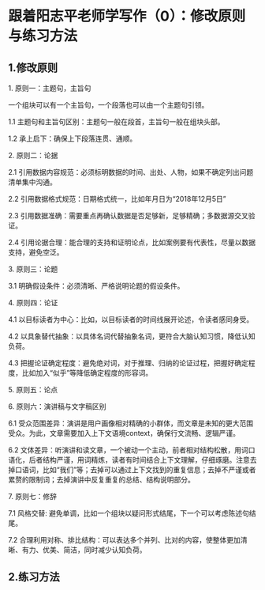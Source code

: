 # 跟着阳志平老师学写作（0）：修改原则与练习方法



## 1\.修改原则

1\. 原则一：主题句，主旨句

一个组块可以有一个主旨句，一个段落也可以由一个主题句引领。

1\.1 主题句和主旨句区别：主题句一般在段首，主旨句一般在组块头部。

1\.2 承上启下：确保上下段落连贯、通顺。

2\. 原则二：论据

2\.1 引用数据内容规范：必须标明数据的时间、出处、人物，如果不确定列出问题清单集中沟通。

2\.2 引用数据格式规范：日期格式统一，比如年月日为“2018年12月5日”

2\.3 引用数据准确：需要重点再确认数据是否足够新，足够精确；多数据源交叉验证。

2\.4 引用论据合理：能合理的支持和证明论点，比如案例要有代表性，尽量以数据支持，避免空泛。

3\. 原则三：论题

3\.1 明确假设条件：必须清晰、严格说明论题的假设条件。

4\. 原则四：论证

4\.1 以目标读者为中心：比如，以目标读者的时间线展开论述，令读者感同身受。

4\.2 以具象替代抽象：以具体名词代替抽象名词，更符合大脑认知习惯，降低认知负荷。

4\.3 把握论证确定程度：避免绝对词，对于推理、归纳的论证过程，把握好确定程度，比如加入“似乎”等降低确定程度的形容词。

5\. 原则五：论点

6\. 原则六：演讲稿与文字稿区别

6\.1 受众范围差异：演讲是用户画像相对精确的小群体，而文章是未知的更大范围受众。为此，文章需要加入上下文语境context，确保行文流畅、逻辑严谨。

6\.2 文体差异：听演讲和读文章，一个被动一个主动，前者相对结构松散，用词口语化，后者结构严谨，用词精炼，读者有时间结合上下文理解，仔细琢磨。注意去掉口语词，比如“我们”等；去掉可以通过上下文找到的重复信息；去掉不严谨或者累赘的限制词；去掉演讲中反复重复的总结、结构说明部分。

7\. 原则七：修辞

7\.1 风格交替: 避免单调，比如一个组块以疑问形式结尾，下一个可以考虑陈述句结尾。

7\.2 合理利用对称、排比结构：可以表达多个并列、比对的内容，使整体更加清晰、有力、优美、简洁，同时减少认知负荷。 

## 2\.练习方法